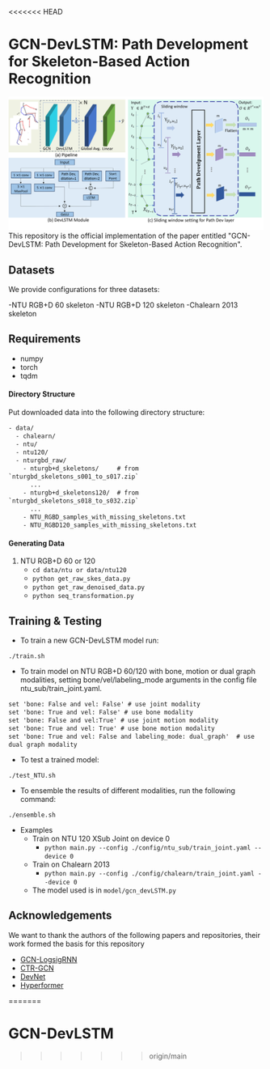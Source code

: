 <<<<<<< HEAD
# GCN-DevLSTM: Path Development for Skeleton-Based Action Recognition
![Alt text](figs/framework.png?raw=true "Title")
This repository is the official implementation of the paper entitled "GCN-DevLSTM: Path Development for Skeleton-Based Action Recognition". 

## Datasets
We provide configurations for three datasets:

-NTU RGB+D 60 skeleton
-NTU RGB+D 120 skeleton
-Chalearn 2013 skeleton

## Requirements

* numpy
* torch
* tqdm

#### Directory Structure

Put downloaded data into the following directory structure:

```
- data/
  - chalearn/
  - ntu/
  - ntu120/
  - nturgbd_raw/
    - nturgb+d_skeletons/     # from `nturgbd_skeletons_s001_to_s017.zip`
      ...
    - nturgb+d_skeletons120/  # from `nturgbd_skeletons_s018_to_s032.zip`
      ...
    - NTU_RGBD_samples_with_missing_skeletons.txt
    - NTU_RGBD120_samples_with_missing_skeletons.txt
```

#### Generating Data

1. NTU RGB+D 60 or 120
    - `cd data/ntu or data/ntu120`
    - `python get_raw_skes_data.py`
    - `python get_raw_denoised_data.py`
    - `python seq_transformation.py`

## Training & Testing

- To train a new GCN-DevLSTM model run:
```
./train.sh
```

- To train model on NTU RGB+D 60/120 with bone, motion or dual graph modalities, setting bone/vel/labeling_mode arguments in the config file ntu_sub/train_joint.yaml.
```
set 'bone: False and vel: False' # use joint modality
set 'bone: True and vel: False' # use bone modality
set 'bone: False and vel:True' # use joint motion modality
set 'bone: True and vel: True' # use bone motion modality
set 'bone: True and vel: False and labeling_mode: dual_graph'  # use dual graph modality
```


- To test a trained model:
```
./test_NTU.sh
```

- To ensemble the results of different modalities, run the following command:
```
./ensemble.sh
```



- Examples
  - Train on NTU 120 XSub Joint on device 0
    - `python main.py --config ./config/ntu_sub/train_joint.yaml --device 0`
  - Train on Chalearn 2013
    - `python main.py --config ./config/chalearn/train_joint.yaml --device 0`
  - The model used is in `model/gcn_devLSTM.py`

## Acknowledgements

We want to thank the authors of the following papers and repositories, their work formed the basis for this repository
  - [GCN-LogsigRNN](https://github.com/steveliao93/GCN_LogsigRNN/tree/main)
  - [CTR-GCN](https://github.com/Uason-Chen/CTR-GCN/tree/main)
  - [DevNet](https://github.com/PDevNet/DevNet)
  - [Hyperformer](https://github.com/ZhouYuxuanYX/Hyperformer/tree/main)




  
=======
# GCN-DevLSTM
>>>>>>> origin/main
